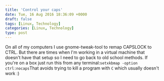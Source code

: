 ```yaml
---
title: 'Control your caps'
date: Tue, 16 Aug 2016 18:36:09 +0000
draft: false
tags: [Linux, Technology]
categories: [Linux, Technology]
type: post
---
```


On all of my computers I use gnome-tweak-tool to remap CAPSLOCK to CTRL. But there are times when I'm working in a virtual machine that doesn't have that setup so I need to go back to old school methods. If you're on a box just run this from any terminal:```
setxkbmap -option ctrl:nocaps
```That avoids trying to kill a program with `C` which usually doesn't work :)